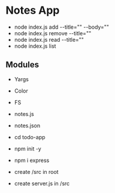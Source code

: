 # Notes App

- node index.js add --title="" --body=""
- node index.js remove --title=""
- node index.js read --title=""
- node index.js list

## Modules

- Yargs
- Color
- FS
- notes.js
- notes.json

- cd todo-app
- npm init -y
- npm i express
- create /src in root
- create server.js in /src
